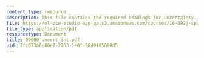 ```yaml
---
content_type: resource
description: This file contains the required readings for uncertainty.
file: https://ol-ocw-studio-app-qa.s3.amazonaws.com/courses/16-892j-space-system-architecture-and-design-fall-2004/7fc073a600e722631e0f5849105698d5_09000_uncert_int.pdf
file_type: application/pdf
resourcetype: Document
title: 09000_uncert_int.pdf
uid: 7fc073a6-00e7-2263-1e0f-5849105698d5
---
```

